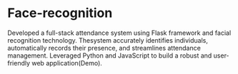 # Face-recognition
Developed a full-stack attendance system using Flask framework and facial recognition technology. Thesystem accurately identifies individuals, automatically records their presence, and streamlines attendance management. Leveraged Python and JavaScript to build a robust and user-friendly web application(Demo).
